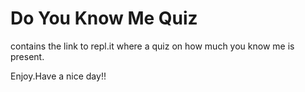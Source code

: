 # Do You Know Me Quiz

contains the link to repl.it where a quiz on how much you know me is present.

Enjoy.Have a nice day!!